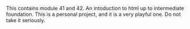 This contains module 41 and 42. An intoduction to html up to intermediate foundation. This is a personal project, and it is a very playful one. Do not take it seriously.
